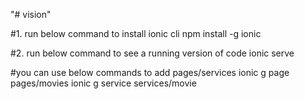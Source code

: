 "# vision" 

#1. run below command to install ionic cli
npm install -g ionic

#2. run below command to see a running version of code
ionic serve

#you can use below commands to add pages/services
ionic g page pages/movies
ionic g service services/movie